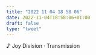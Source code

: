 ```yaml
---
title: "2022 11 04 18 58 06"
date: 2022-11-04T18:58:06+01:00
draft: false
type: "tweet"
---
```


♪ Joy Division · Transmission
